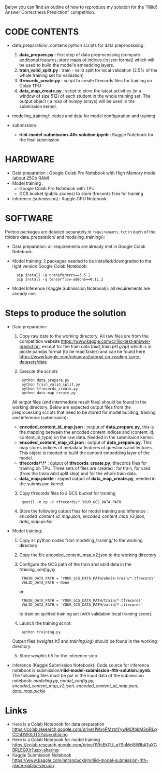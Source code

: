 Below you can find an outline of how to reproduce my solution for the "Riiid! Answer Correctness Prediction" competition.

# CODE CONTENTS

- data_preparation/: contains python scripts for data preprocessing:
	1) **data_prepare.py** : first step of data preprocessing (compute additional features, store maps of indices (in json format) which will be used to build the model's embedding layers.
	2) **train_valid_split.py** : train - valid split for local validation (2.5% of the whole training set for validation)
	3) **tfrecords_create.py** : script to create tfrecords files for training on Colab TPU
	4) **data_map_create.py** : script to store the latest activities (in a window of size 512) of each student in the whole training set. The output object ( a map of numpy arrays) will be used in the submission kernel.  

- modeling_training/: codes and data for model configuration and training 
- submission/:
	- **riiid-model-submission-4th-solution.ipynb** : Kaggle Notebook for the final submission		
# HARDWARE
-	Data preparation : Google Colab Pro Notebook with High Memory mode (about 25Gb RAM)
-	Model training : 
	-	Google Colab Pro Notebook with TPU
	-	GCS bucket (public access) to store tfrecords files for training
-	Inference (submission) : Kaggle GPU Notebook

# SOFTWARE 
Python packages are detailed separately in `requirements.txt` in each of the folders data_preparation/ and modeling_training/):
- Data preparation: all requirements are already met  in Google Colab Notebook.
- Model training: 2 packages needed to be installed/downgraded to the right version Google Colab Notebook: 

		pip install -q transformers==3.5.1
		pip install -q tensorflow-addons==0.11.2
		
- Model Inference  (Kaggle Submission Notebook): all requirements are already met.
# Steps to produce the solution
- Data preparation:
	1) Copy raw data to the working directory. All raw files are from the competition website https://www.kaggle.com/c/riiid-test-answer-prediction, except for the train data (*riiid_train.pkl.gzip*) which is in pickle pandas format (to be read faster) and  can be found here https://www.kaggle.com/rohanrao/tutorial-on-reading-large-datasets/data

	2) Execute the scripts
	
			python data_prepare.py
			python train_valid_split.py
			python tfrecords_create.py
			python data_map_create.py
			
	All output files (and intermediate result files) should be found in the working directory.
	Below are expected output files from the preprocessing scripts that need to be stored for model building, training and inference (submission):
	
	-	**encoded_content_id_map.json** :  output of **data_prepare.py**, this is the mapping between the encoded content indices and (content_id, content_id_type) 			on the raw data. Needed in the submission kernel.
	-	**encoded_content_map_v2.json** :  output of **data_prepare.py**. This map stores indices of metadata features of questions and lectures. This object is 			needed to build the content embedding layer of the model.
	-	**tfrecords/\*/\*** :  output of **tfrecords_create.py**,  tfrecords files for training on TPU. Three sets of files are created : for train, for valid (from 			the train/valid split step) and for the whole train data.
	-	**data_map.pickle** : zipped output of **data_map_create.py**, needed in the submission kernel.
		
	3) Copy tfrecords files to a GCS bucket for training:

			gsutil -m cp -r tfrecords/* YOUR_GCS_DATA_PATH
		
	4) Store the following output files for model training and inference : *encoded_content_id_map.json, encoded_content_map_v2.json, data_map.pickle*
- Model training:
	1) Copy all python codes from modeling_training/ to the working directory
	2) Copy the file encoded_content_map_v2.json to the working directory
	3) Configure the GCS path of the train and valid data in the *training_config.py*

			TRAIN_DATA_PATH = 'YOUR_GCS_DATA_PATH/whole-train/*.tfrecords'
			VALID_DATA_PATH = None
		or

			TRAIN_DATA_PATH = 'YOUR_GCS_DATA_PATH/train/*.tfrecords'
			VALID_DATA_PATH = 'YOUR_GCS_DATA_PATH/valid/*.tfrecords'
		to train on splitted training set (with validation local training score).
		
	4) Launch the training script:
		
			python training.py
	Output files (*weights.h5* and *training.log*) should be found in the working directory.
	
	5) Store *weights.h5* for the inference step. 
- Inference (Kaggle Submission Notebook): Code source for inference notebook is submission/**riiid-model-submission-4th-solution.ipynb**.  The following files must be put in the input data of the submission notebook:  *modeling.py, model_config.py, encoded_content_map_v2.json, encoded_content_id_map.json, data_map.pickle*
	
# Links
- Here is a Colab Notebook for data preparation https://colab.research.google.com/drive/1WxoPMzmYywMOfqkM3xiRLqCChDWGL1T5?usp=sharing
- Here is a Colab Notebook for model training https://colab.research.google.com/drive/1VhtEkTULq7SnMcl8WIbAToXGBRLEGXir?usp=sharing
- Kaggle Submission Notebook https://www.kaggle.com/letranduckinh/riiid-model-submission-4th-place-public-version
